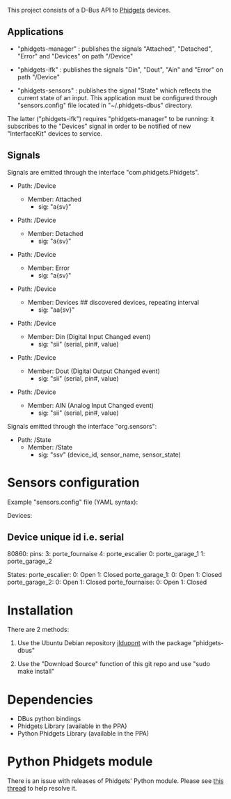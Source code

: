 This project consists of a D-Bus API to [Phidgets](http://www.phidgets.com/) devices. 

Applications
------------

- "phidgets-manager" : publishes the signals "Attached", "Detached", "Error" and "Devices" on path "/Device"

- "phidgets-ifk" : publishes the signals "Din", "Dout", "Ain" and "Error" on path "/Device"

- "phidgets-sensors" : publishes the signal "State" which reflects the current state of an input. 
  This application must be configured through "sensors.config" file located in "~/.phidgets-dbus" directory.

The latter ("phidgets-ifk") requires "phidgets-manager" to be running: it subscribes to the "Devices"
signal in order to be notified of new "InterfaceKit" devices to service.

Signals
-------

Signals are emitted through the interface "com.phidgets.Phidgets".

- Path: /Device
  - Member: Attached
    - sig: "a{sv}"
    
- Path: /Device
  - Member: Detached
    - sig: "a{sv}"

- Path: /Device
  - Member: Error
    - sig: "a{sv}"

- Path: /Device
  - Member: Devices  ## discovered devices, repeating interval
    - sig: "aa{sv}"

- Path: /Device
  - Member: Din  (Digital Input Changed event)
    - sig: "sii" (serial, pin#, value)
     
- Path: /Device
  - Member: Dout  (Digital Output Changed event)
    - sig: "sii" (serial, pin#, value)

- Path: /Device
  - Member: AIN  (Analog Input Changed event)
    - sig: "sii" (serial, pin#, value)


Signals emitted through the interface "org.sensors":

- Path: /State
  - Member: /State
    - sig: "ssv"  (device_id, sensor_name, sensor_state)


Sensors configuration
=====================

Example "sensors.config" file (YAML syntax):

Devices:

 ## Device unique id i.e. serial
 80860:
  pins:
   3: porte_fournaise
   4: porte_escalier
   0: porte_garage_1
   1: porte_garage_2

States:
 porte_escalier:
  0: Open
  1: Closed
 porte_garage_1:
  0: Open
  1: Closed
 porte_garage_2:
  0: Open
  1: Closed
 porte_fournaise:
  0: Open
  1: Closed


Installation
============
There are 2 methods:

1. Use the Ubuntu Debian repository [jldupont](https://launchpad.net/~jldupont/+archive/jldupont)  with the package "phidgets-dbus"

2. Use the "Download Source" function of this git repo and use "sudo make install"

Dependencies
============

* DBus python bindings
* Phidgets Library (available in the PPA)
* Python Phidgets Library (available in the PPA)

Python Phidgets module
======================

There is an issue with releases of Phidgets' Python module. Please see [this thread](http://phidgets.com/phorum/viewtopic.php?f=26&t=3485&p=13883) to help resolve it.
